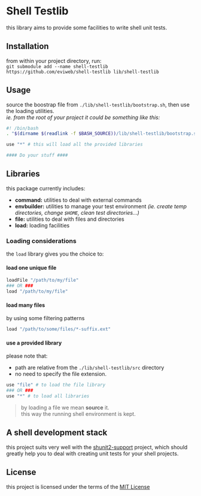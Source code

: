 Shell Testlib
=============
this library aims to provide some facilities to write shell unit tests.

Installation
------------
from within your project directory, run:    
`git submodule add --name shell-testlib https://github.com/eviweb/shell-testlib lib/shell-testlib`   

Usage
-----
source the boostrap file from `./lib/shell-testlib/bootstrap.sh`, then use the loading utilities.    
_ie. from the root of your project it could be something like this:_    
```bash
#! /bin/bash
. "$(dirname $(readlink -f $BASH_SOURCE))/lib/shell-testlib/bootstrap.sh"

use "*" # this will load all the provided libraries

#### Do your stuff ####
```

Libraries
---------
this package currently includes:
* **command:** utilities to deal with external commands
* **envbuilder:** utilities to manage your test environment _(ie. create temp directories, change `$HOME`, clean test directories...)_
* **file:** utilities to deal with files and directories
* **load:** loading facilities

### Loading considerations

the `load` library gives you the choice to:
#### load one unique file
```bash
loadFile "/path/to/my/file"
### OR ###
load "/path/to/my/file"
```
#### load many files
by using some filtering patterns
```bash
load "/path/to/some/files/*-suffix.ext"
```
#### use a provided library
please note that:
* path are relative from the `./lib/shell-testlib/src` directory
* no need to specify the file extension.
```bash
use "file" # to load the file library
### OR ###
use "*" # to load all libraries
```

> by loading a file we mean **source** it.    
> this way the running shell environment is kept.

A shell development stack
-------------------------
this project suits very well with the [shunit2-support](https://github.com/eviweb/shunit2-support) project, which should greatly help you to deal with creating unit tests for your shell projects.

License
-------
this project is licensed under the terms of the [MIT License](/LICENSE)